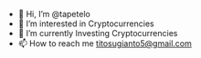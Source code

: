 - 👋 Hi, I’m @tapetelo
- 👀 I’m interested in Cryptocurrencies 
- 🌱 I’m currently Investing Cryptocurrencies 
- 📫 How to reach me titosugianto5@gmail.com 

<!---
tapetelo/tapetelo is a ✨ special ✨ repository because its `README.md` (this file) appears on your GitHub profile.
You can click the Preview link to take a look at your changes.
--->
